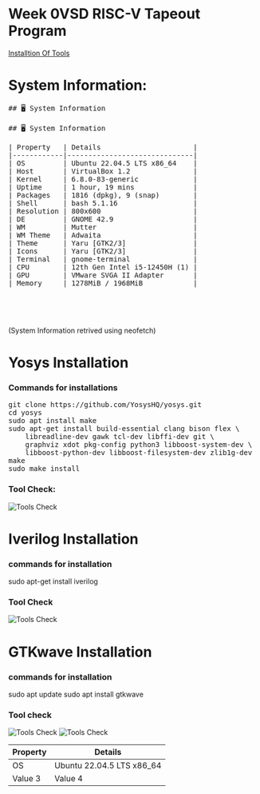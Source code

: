 # Week 0VSD RISC-V Tapeout Program
[Installtion Of Tools](https://www.vlsisystemdesign.com/soc-labs/)

# System Information:
<pre>## 🖥️ System Information

## 🖥️ System Information

| Property   | Details                      |
|------------|------------------------------|
| OS         | Ubuntu 22.04.5 LTS x86_64    |
| Host       | VirtualBox 1.2               |
| Kernel     | 6.8.0-83-generic             |
| Uptime     | 1 hour, 19 mins              |
| Packages   | 1816 (dpkg), 9 (snap)        |
| Shell      | bash 5.1.16                  |
| Resolution | 800x600                      |
| DE         | GNOME 42.9                   |
| WM         | Mutter                       |
| WM Theme   | Adwaita                      |
| Theme      | Yaru [GTK2/3]                |
| Icons      | Yaru [GTK2/3]                |
| Terminal   | gnome-terminal               |
| CPU        | 12th Gen Intel i5-12450H (1) |
| GPU        | VMware SVGA II Adapter       |
| Memory     | 1278MiB / 1968MiB            |




</pre>
(System Information retrived using neofetch)

# Yosys Installation
### Commands for installations
<pre>git clone https://github.com/YosysHQ/yosys.git
cd yosys 
sudo apt install make 
sudo apt-get install build-essential clang bison flex \
    libreadline-dev gawk tcl-dev libffi-dev git \
    graphviz xdot pkg-config python3 libboost-system-dev \
    libboost-python-dev libboost-filesystem-dev zlib1g-dev
make 
sudo make install</pre>
### Tool Check:
![Tools Check](https://github.com/thaaroonesaec24-crypto/Week-0-VLSI-Tape-Out/blob/main/pictures.png/Screenshot%20from%202025-09-19%2021-16-07.png)
# Iverilog Installation
### commands for installation
<prev>sudo apt-get install iverilog</prev>
### Tool Check
![Tools Check](https://github.com/thaaroonesaec24-crypto/Week-0-VLSI-Tape-Out/blob/main/pictures.png/Screenshot%20from%202025-09-19%2021-19-17.png)
# GTKwave Installation
### commands for installation
<prev>sudo apt update
sudo apt install gtkwave</prev>
### Tool check
![Tools Check](https://github.com/thaaroonesaec24-crypto/Week-0-VLSI-Tape-Out/blob/main/pictures.png/Screenshot%20from%202025-09-19%2021-21-23.png)
![Tools Check](https://github.com/thaaroonesaec24-crypto/Week-0-VLSI-Tape-Out/blob/main/pictures.png/Screenshot%20from%202025-09-19%2021-28-01%20(1).png)

| Property  | Details |
|----------|----------|
| OS   | Ubuntu 22.04.5 LTS x86_64  |
| Value 3  | Value 4  |






